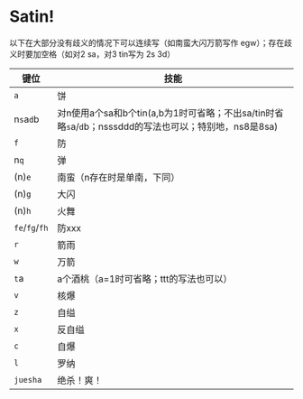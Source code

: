 # Satin!

以下在大部分没有歧义的情况下可以连续写（如南蛮大闪万箭写作 egw）；存在歧义时要加空格（如对2 sa，对3 tin写为 2s 3d）

| 键位 | 技能 |
| ---- | ---- |
| `a` | 饼 |
| n`s`a`d`b | 对n使用a个sa和b个tin(a,b为1时可省略；不出sa/tin时省略`s`a/`d`b；nsssddd的写法也可以；特别地，ns8是8sa) |
| `f` | 防 |
| n`q` | 弹 |
| (n)`e` | 南蛮（n存在时是单南，下同） |
| (n)`g` | 大闪 |
| (n)`h` | 火舞 |
| `fe`/`fg`/`fh` | 防xxx |
| `r` | 箭雨 |
| `w` | 万箭 |
| `t`a | a个酒桃（a=1时可省略；ttt的写法也可以） |
| `v` | 核爆 |
| `z` | 自缢 |
| `x` | 反自缢 |
| `c` | 自爆 |
| `l` | 罗纳 |
| `juesha` | 绝杀！爽！ |
